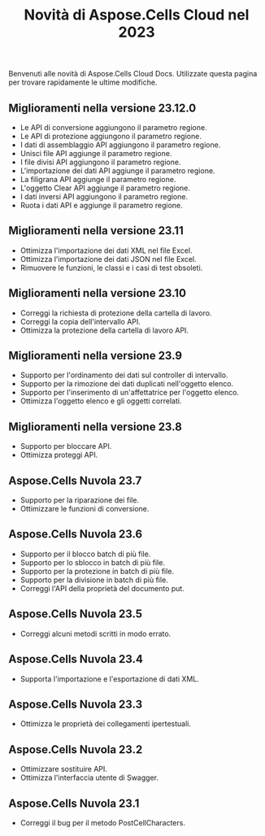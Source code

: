 ﻿---
title: Novità di Aspose.Cells Cloud nel 2023
second_title: Latest Updates & Feature
linktitle: Novità del 202
type: docs
weight: 30
url: /it/new-features/2023/
keywords: What's new in aspose cells cloud. Microsoft Office Excel, Open Office Spreadsheet, CSV, PDF
description: Questa pagina descrive le nuove funzionalità Cloud Aspose.Cells più interessanti introdotte nelle versioni recenti
kwords: Excel, Office Cloud, REST API, Foglio di calcolo, PDF, CSV, Json, Markdown, Novità in Aspose.Cells Cloud
---
Benvenuti alle novità di Aspose.Cells Cloud Docs. Utilizzate questa pagina per trovare rapidamente le ultime modifiche.

## Miglioramenti nella versione 23.12.0

- Le API di conversione aggiungono il parametro regione.
- Le API di protezione aggiungono il parametro regione.
- I dati di assemblaggio API aggiungono il parametro regione.
- Unisci file API aggiunge il parametro regione.
- I file divisi API aggiungono il parametro regione.
- L'importazione dei dati API aggiunge il parametro regione.
- La filigrana API aggiunge il parametro regione.
- L'oggetto Clear API aggiunge il parametro regione.
- I dati inversi API aggiungono il parametro regione.
- Ruota i dati API e aggiunge il parametro regione.

## Miglioramenti nella versione 23.11

- Ottimizza l'importazione dei dati XML nel file Excel.
- Ottimizza l'importazione dei dati JSON nel file Excel.
- Rimuovere le funzioni, le classi e i casi di test obsoleti.

## Miglioramenti nella versione 23.10

- Correggi la richiesta di protezione della cartella di lavoro.
- Correggi la copia dell'intervallo API.
- Ottimizza la protezione della cartella di lavoro API.

## Miglioramenti nella versione 23.9

- Supporto per l'ordinamento dei dati sul controller di intervallo.
- Supporto per la rimozione dei dati duplicati nell'oggetto elenco.
- Supporto per l'inserimento di un'affettatrice per l'oggetto elenco.
- Ottimizza l'oggetto elenco e gli oggetti correlati.

## Miglioramenti nella versione 23.8

- Supporto per bloccare API.
- Ottimizza proteggi API.

## Aspose.Cells Nuvola 23.7

- Supporto per la riparazione dei file.
- Ottimizzare le funzioni di conversione.

## Aspose.Cells Nuvola 23.6

- Supporto per il blocco batch di più file.
- Supporto per lo sblocco in batch di più file.
- Supporto per la protezione in batch di più file.
- Supporto per la divisione in batch di più file.
- Correggi l'API della proprietà del documento put.

## Aspose.Cells Nuvola 23.5

- Correggi alcuni metodi scritti in modo errato.

## Aspose.Cells Nuvola 23.4

- Supporta l'importazione e l'esportazione di dati XML.

## Aspose.Cells Nuvola 23.3

- Ottimizza le proprietà dei collegamenti ipertestuali.

## Aspose.Cells Nuvola 23.2

- Ottimizzare sostituire API.
- Ottimizza l'interfaccia utente di Swagger.

## Aspose.Cells Nuvola 23.1

- Correggi il bug per il metodo PostCellCharacters.
